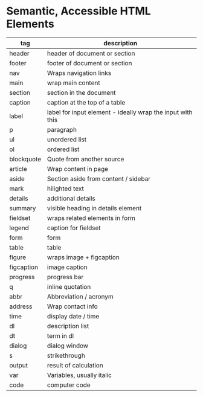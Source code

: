 
# Semantic, Accessible HTML Elements

| tag | description |
| --- | ----------- |
| header | header of document or section |
| footer | footer of document or section |
| nav | Wraps navigation links |
| main | wrap main content |
| section | section in the document |
| caption | caption at the top of a table |
| label | label for input element - ideally wrap the input with this |
| p | paragraph |
| ul | unordered list |
| ol | ordered list |
| blockquote | Quote from another source |
| article | Wrap content in page |
| aside | Section aside from content / sidebar |
| mark | hilighted text |
| details | additional details |
| summary | visible heading in details element |
| fieldset | wraps related elements in form |
| legend | caption for fieldset |
| form | form |
| table | table |
| figure | wraps image + figcaption |
| figcaption | image caption |
| progress | progress bar |
| q | inline quotation |
| abbr | Abbreviation / acronym  |
| address | Wrap contact info |
| time | display date / time |
| dl | description list |
| dt | term in dl |
| dialog | dialog window |
| s | strikethrough |
| output | result of calculation |
| var | Variables, usually italic |
| code | computer code |
